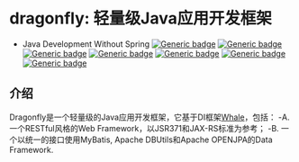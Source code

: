# dragonfly: 轻量级Java应用开发框架
- Java Development Without Spring
[![Generic badge](https://img.shields.io/badge/Active-00EE00.svg)](https://shields.io/)
[![Generic badge](https://img.shields.io/badge/JAVA_11+-8A2BE2.svg)](https://shields.io/)
[![Generic badge](https://img.shields.io/badge/Restful-FFFF00.svg)](https://shields.io/)
[![Generic badge](https://img.shields.io/badge/Web-Framework-009ACD.svg)](https://shields.io/)
[![Generic badge](https://img.shields.io/badge/GraphQL-0000CD.svg)](https://shields.io/)
[![Generic badge](https://img.shields.io/badge/Lightweight-00008B.svg)](https://shields.io/)
[![Generic badge](https://img.shields.io/badge/ORM-009ACD.svg)](https://shields.io/)
## 介绍
Dragonfly是一个轻量级的Java应用开发框架，它基于DI框架[Whale](https://gitee.com/techarts/whale)，包括：
-A. 一个RESTful风格的Web Framework，以JSR371和JAX-RS标准为参考；
-B. 一个以统一的接口使用MyBatis, Apache DBUtils和Apache OPENJPA的Data Framework.

